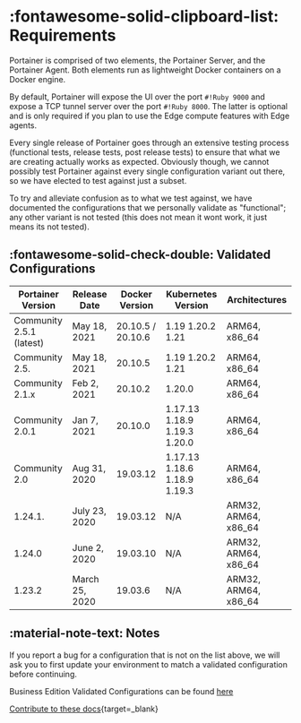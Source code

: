 # :fontawesome-solid-clipboard-list: Requirements
Portainer is comprised of two elements, the Portainer Server, and the Portainer Agent. Both elements run as lightweight Docker containers on a Docker engine.


By default, Portainer will expose the UI over the port `#!Ruby 9000` and expose a TCP tunnel server over the port `#!Ruby 8000`. The latter is optional and is only required if you plan to use the Edge compute features with Edge agents.

Every single release of Portainer goes through an extensive testing process (functional tests, release tests, post release tests) to ensure that what we are creating actually works as expected. Obviously though, we cannot possibly test Portainer against every single configuration variant out there, so we have elected to test against just a subset.

To try and alleviate confusion as to what we test against, we have documented the configurations that we personally validate as "functional"; any other variant is not tested (this does not mean it wont work, it just means its not tested). 

## :fontawesome-solid-check-double: Validated Configurations

| Portainer Version        | Release Date   | Docker Version | Kubernetes Version           | Architectures       | 
|--------------------|--------------|----------------|--------------------|---------------|
| Community 2.5.1 (latest) | May 18, 2021   | 20.10.5 / 20.10.6        | 1.19 1.20.2 1.21             | ARM64, x86_64        |
| Community 2.5.           | May 18, 2021   | 20.10.5        | 1.19 1.20.2 1.21             | ARM64, x86_64        |
| Community 2.1.x          | Feb 2, 2021    | 20.10.2        | 1.20.0                       | ARM64, x86_64        |
| Community 2.0.1          | Jan 7, 2021    | 20.10.0        | 1.17.13 1.18.9 1.19.3 1.20.0 | ARM64, x86_64        |
| Community 2.0            | Aug 31, 2020   | 19.03.12       | 1.17.13 1.18.6 1.18.9 1.19.3 | ARM64, x86_64        |
| 1.24.1.                  | July 23, 2020  | 19.03.12       | N/A                          | ARM32, ARM64, x86_64 |
| 1.24.0                   | June 2, 2020   | 19.03.10       | N/A                          | ARM32, ARM64, x86_64 |
| 1.23.2                   | March 25, 2020 | 19.03.6        | N/A                          | ARM32, ARM64, x86_64 |
                 
## :material-note-text: Notes

If you report a bug for a configuration that is not on the list above, we will ask you to first update your environment to match a validated configuration before continuing.

Business Edition Validated Configurations can be found [here](https://documentation.portainer.io/v2.0-be/deploy/requirements/)

[Contribute to these docs](https://github.com/portainer/portainer-docs/blob/master/contributing.md){target=_blank}
